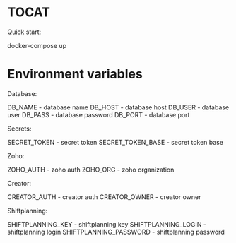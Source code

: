 TOCAT
============

Quick start:

docker-compose up

Environment variables
===

Database:

DB_NAME - database name
DB_HOST - database host
DB_USER - database user
DB_PASS - database password
DB_PORT - database port

Secrets:

SECRET_TOKEN - secret token
SECRET_TOKEN_BASE - secret token base

Zoho:

ZOHO_AUTH - zoho auth
ZOHO_ORG - zoho organization

Creator:

CREATOR_AUTH - creator auth
CREATOR_OWNER - creator owner

Shiftplanning:

SHIFTPLANNING_KEY - shiftplanning key
SHIFTPLANNING_LOGIN - shiftplanning login
SHIFTPLANNING_PASSWORD - shiftplanning password

